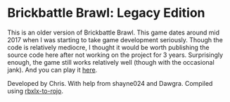 # Brickbattle Brawl: Legacy Edition
This is an older version of Brickbattle Brawl. This game dates around mid 2017 when I was starting to take game development seriously. Though the code is relatively mediocre, I thought it would be worth publishing the source code here after not working on the project for 3 years. Surprisingly enough, the game still works relatively well (though with the occasional jank). And you can play it [here](https://www.roblox.com/games/6061920912/Brickbattle-Brawl-Legacy-Edition?refPageId=eb0c72ad-85a9-4288-a450-5063a6b0e865).

Developed by Chris. With help from shayne024 and Dawgra.
Compiled using [rbxlx-to-rojo](https://github.com/rojo-rbx/rbxlx-to-rojo/releases).
